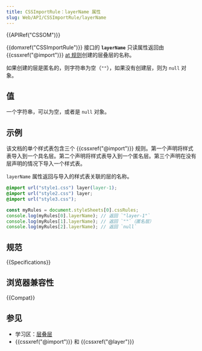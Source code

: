 ```yaml
---
title: CSSImportRule：layerName 属性
slug: Web/API/CSSImportRule/layerName
---
```


{{APIRef("CSSOM")}}

{{domxref("CSSImportRule")}} 接口的 **`layerName`** 只读属性返回由 {{cssxref("@import")}} [at 规则](/zh-CN/docs/Web/CSS/At-rule)创建的层叠层的名称。

如果创建的层是匿名的，则字符串为空（`""`），如果没有创建层，则为 `null` 对象。

## 值

一个字符串，可以为空，或者是 `null` 对象。

## 示例

该文档的单个样式表包含三个 {{cssxref("@import")}} 规则。第一个声明将样式表导入到一个具名层。第二个声明将样式表导入到一个匿名层。第三个声明在没有层声明的情况下导入一个样式表。

`layerName` 属性返回与导入的样式表关联的层的名称。

```css
@import url("style1.css") layer(layer-1);
@import url("style2.css") layer;
@import url("style3.css");
```

```js
const myRules = document.styleSheets[0].cssRules;
console.log(myRules[0].layerName); // 返回 `"layer-1"`
console.log(myRules[1].layerName); // 返回 `""`（匿名层）
console.log(myRules[2].layerName); // 返回 `null`
```

## 规范

{{Specifications}}

## 浏览器兼容性

{{Compat}}

## 参见

- 学习区：[层叠层](/zh-CN/docs/Learn/CSS/Building_blocks/Cascade_layers)
- {{cssxref("@import")}} 和 {{cssxref("@layer")}}
